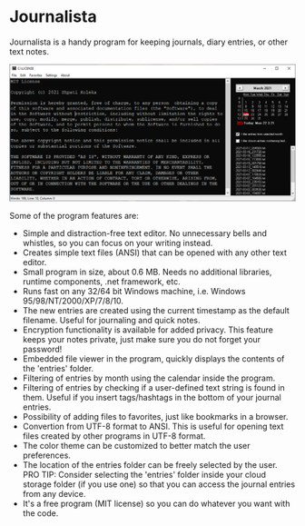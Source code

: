 # Journalista
Journalista is a handy program for keeping journals, diary entries, or other text notes. 

![Journalista](Journalista.png "Journalista")

Some of the program features are:

-	Simple and distraction-free text editor. No unnecessary bells and whistles, so you can focus on your writing instead. 
-	Creates simple text files (ANSI) that can be opened with any other text editor. 
-	Small program in size, about 0.6 MB. Needs no additional libraries, runtime components, .net framework, etc.  
-	Runs fast on any 32/64 bit Windows machine, i.e. Windows 95/98/NT/2000/XP/7/8/10. 
-	The new entries are created using the current timestamp as the default filename. Useful for journaling and quick notes.
-	Encryption functionality is available for added privacy. This feature keeps your notes private, just make sure you do not forget your password!
-	Embedded file viewer in the program, quickly displays the contents of the 'entries' folder.  
-	Filtering of entries by month using the calendar inside the program. 
-	Filtering of entries by checking if a user-defined text string is found in them. Useful if you insert tags/hashtags in the bottom of your journal entries. 
-	Possibility of adding files to favorites, just like bookmarks in a browser.
-	Convertion from UTF-8 format to ANSI. This is useful for opening text files created by other programs in UTF-8 format.
-	The color theme can be customized to better match the user preferences. 
-	The location of the entries folder can be freely selected by the user. PRO TIP: Consider selecting the 'entries' folder inside your cloud storage folder (if you use one) so that you can access the journal entries from any device.
-	It's a free program (MIT license) so you can do whatever you want with the code. 
